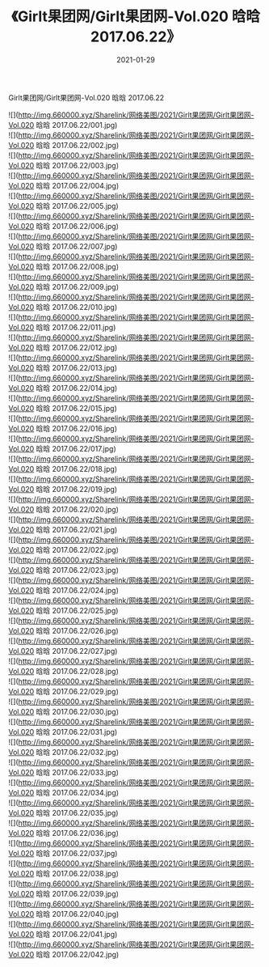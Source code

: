 ﻿---
layout: post
title:  《Girlt果团网/Girlt果团网-Vol.020 晗晗 2017.06.22》
date:   2021-01-29
img: http://img.660000.xyz/Sharelink/网络美图/2021/Girlt果团网/Girlt果团网-Vol.020 晗晗 2017.06.22/000.jpg
categories: [美女, 清纯, 唯美]
---

Girlt果团网/Girlt果团网-Vol.020 晗晗 2017.06.22

 ![](http://img.660000.xyz/Sharelink/网络美图/2021/Girlt果团网/Girlt果团网-Vol.020 晗晗 2017.06.22/001.jpg) <br>![](http://img.660000.xyz/Sharelink/网络美图/2021/Girlt果团网/Girlt果团网-Vol.020 晗晗 2017.06.22/002.jpg) <br>![](http://img.660000.xyz/Sharelink/网络美图/2021/Girlt果团网/Girlt果团网-Vol.020 晗晗 2017.06.22/003.jpg) <br>![](http://img.660000.xyz/Sharelink/网络美图/2021/Girlt果团网/Girlt果团网-Vol.020 晗晗 2017.06.22/004.jpg) <br>![](http://img.660000.xyz/Sharelink/网络美图/2021/Girlt果团网/Girlt果团网-Vol.020 晗晗 2017.06.22/005.jpg) <br>![](http://img.660000.xyz/Sharelink/网络美图/2021/Girlt果团网/Girlt果团网-Vol.020 晗晗 2017.06.22/006.jpg) <br>![](http://img.660000.xyz/Sharelink/网络美图/2021/Girlt果团网/Girlt果团网-Vol.020 晗晗 2017.06.22/007.jpg) <br>![](http://img.660000.xyz/Sharelink/网络美图/2021/Girlt果团网/Girlt果团网-Vol.020 晗晗 2017.06.22/008.jpg) <br>![](http://img.660000.xyz/Sharelink/网络美图/2021/Girlt果团网/Girlt果团网-Vol.020 晗晗 2017.06.22/009.jpg) <br>![](http://img.660000.xyz/Sharelink/网络美图/2021/Girlt果团网/Girlt果团网-Vol.020 晗晗 2017.06.22/010.jpg) <br>![](http://img.660000.xyz/Sharelink/网络美图/2021/Girlt果团网/Girlt果团网-Vol.020 晗晗 2017.06.22/011.jpg) <br>![](http://img.660000.xyz/Sharelink/网络美图/2021/Girlt果团网/Girlt果团网-Vol.020 晗晗 2017.06.22/012.jpg) <br>![](http://img.660000.xyz/Sharelink/网络美图/2021/Girlt果团网/Girlt果团网-Vol.020 晗晗 2017.06.22/013.jpg) <br>![](http://img.660000.xyz/Sharelink/网络美图/2021/Girlt果团网/Girlt果团网-Vol.020 晗晗 2017.06.22/014.jpg) <br>![](http://img.660000.xyz/Sharelink/网络美图/2021/Girlt果团网/Girlt果团网-Vol.020 晗晗 2017.06.22/015.jpg) <br>![](http://img.660000.xyz/Sharelink/网络美图/2021/Girlt果团网/Girlt果团网-Vol.020 晗晗 2017.06.22/016.jpg) <br>![](http://img.660000.xyz/Sharelink/网络美图/2021/Girlt果团网/Girlt果团网-Vol.020 晗晗 2017.06.22/017.jpg) <br>![](http://img.660000.xyz/Sharelink/网络美图/2021/Girlt果团网/Girlt果团网-Vol.020 晗晗 2017.06.22/018.jpg) <br>![](http://img.660000.xyz/Sharelink/网络美图/2021/Girlt果团网/Girlt果团网-Vol.020 晗晗 2017.06.22/019.jpg) <br>![](http://img.660000.xyz/Sharelink/网络美图/2021/Girlt果团网/Girlt果团网-Vol.020 晗晗 2017.06.22/020.jpg) <br>![](http://img.660000.xyz/Sharelink/网络美图/2021/Girlt果团网/Girlt果团网-Vol.020 晗晗 2017.06.22/021.jpg) <br>![](http://img.660000.xyz/Sharelink/网络美图/2021/Girlt果团网/Girlt果团网-Vol.020 晗晗 2017.06.22/022.jpg) <br>![](http://img.660000.xyz/Sharelink/网络美图/2021/Girlt果团网/Girlt果团网-Vol.020 晗晗 2017.06.22/023.jpg) <br>![](http://img.660000.xyz/Sharelink/网络美图/2021/Girlt果团网/Girlt果团网-Vol.020 晗晗 2017.06.22/024.jpg) <br>![](http://img.660000.xyz/Sharelink/网络美图/2021/Girlt果团网/Girlt果团网-Vol.020 晗晗 2017.06.22/025.jpg) <br>![](http://img.660000.xyz/Sharelink/网络美图/2021/Girlt果团网/Girlt果团网-Vol.020 晗晗 2017.06.22/026.jpg) <br>![](http://img.660000.xyz/Sharelink/网络美图/2021/Girlt果团网/Girlt果团网-Vol.020 晗晗 2017.06.22/027.jpg) <br>![](http://img.660000.xyz/Sharelink/网络美图/2021/Girlt果团网/Girlt果团网-Vol.020 晗晗 2017.06.22/028.jpg) <br>![](http://img.660000.xyz/Sharelink/网络美图/2021/Girlt果团网/Girlt果团网-Vol.020 晗晗 2017.06.22/029.jpg) <br>![](http://img.660000.xyz/Sharelink/网络美图/2021/Girlt果团网/Girlt果团网-Vol.020 晗晗 2017.06.22/030.jpg) <br>![](http://img.660000.xyz/Sharelink/网络美图/2021/Girlt果团网/Girlt果团网-Vol.020 晗晗 2017.06.22/031.jpg) <br>![](http://img.660000.xyz/Sharelink/网络美图/2021/Girlt果团网/Girlt果团网-Vol.020 晗晗 2017.06.22/032.jpg) <br>![](http://img.660000.xyz/Sharelink/网络美图/2021/Girlt果团网/Girlt果团网-Vol.020 晗晗 2017.06.22/033.jpg) <br>![](http://img.660000.xyz/Sharelink/网络美图/2021/Girlt果团网/Girlt果团网-Vol.020 晗晗 2017.06.22/034.jpg) <br>![](http://img.660000.xyz/Sharelink/网络美图/2021/Girlt果团网/Girlt果团网-Vol.020 晗晗 2017.06.22/035.jpg) <br>![](http://img.660000.xyz/Sharelink/网络美图/2021/Girlt果团网/Girlt果团网-Vol.020 晗晗 2017.06.22/036.jpg) <br>![](http://img.660000.xyz/Sharelink/网络美图/2021/Girlt果团网/Girlt果团网-Vol.020 晗晗 2017.06.22/037.jpg) <br>![](http://img.660000.xyz/Sharelink/网络美图/2021/Girlt果团网/Girlt果团网-Vol.020 晗晗 2017.06.22/038.jpg) <br>![](http://img.660000.xyz/Sharelink/网络美图/2021/Girlt果团网/Girlt果团网-Vol.020 晗晗 2017.06.22/039.jpg) <br>![](http://img.660000.xyz/Sharelink/网络美图/2021/Girlt果团网/Girlt果团网-Vol.020 晗晗 2017.06.22/040.jpg) <br>![](http://img.660000.xyz/Sharelink/网络美图/2021/Girlt果团网/Girlt果团网-Vol.020 晗晗 2017.06.22/041.jpg) <br>![](http://img.660000.xyz/Sharelink/网络美图/2021/Girlt果团网/Girlt果团网-Vol.020 晗晗 2017.06.22/042.jpg) <br>